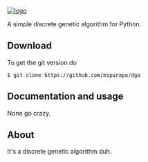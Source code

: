 [![logo](https://raw.githubusercontent.com/msparapa/dga/master/logo.png)](https://github.com/msparapa/dga)

A simple discrete genetic algorithm for Python.

Download
--------

To get the git version do

    $ git clone https://github.com/msparapa/dga

Documentation and usage
-----------------------

None go crazy.

About
-----

It's a discrete genetic algorithm duh.
